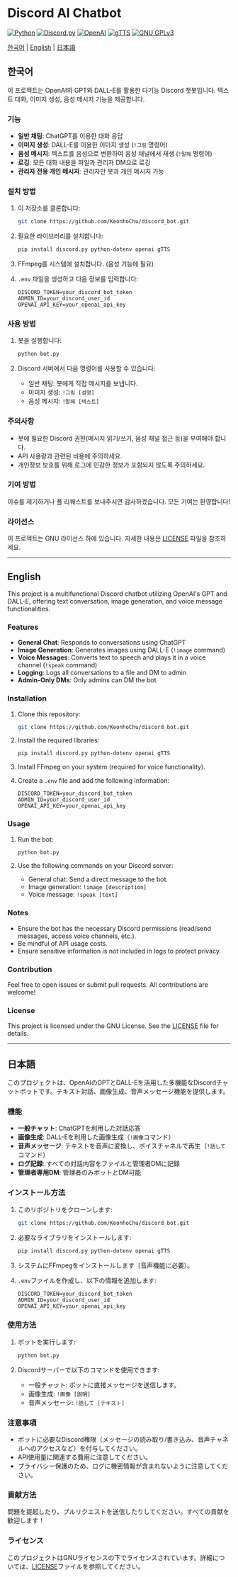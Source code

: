 
# Discord AI Chatbot

[![Python](https://img.shields.io/badge/Python-3.8%2B-blue)](https://www.python.org/)
[![Discord.py](https://img.shields.io/badge/Discord.py-1.7.3-blue)](https://github.com/Rapptz/discord.py)
[![OpenAI](https://img.shields.io/badge/OpenAI-GPT--4o-brightgreen)](https://openai.com/)
[![gTTS](https://img.shields.io/badge/gTTS-2.2.3-green)](https://pypi.org/project/gTTS/)
[![GNU GPLv3](https://img.shields.io/badge/license-GNU%20GPLv3-blue)](https://www.gnu.org/licenses/gpl-3.0)

[한국어](#한국어) | [English](#english) | [日本語](#日本語)

## 한국어

이 프로젝트는 OpenAI의 GPT와 DALL-E를 활용한 다기능 Discord 챗봇입니다. 텍스트 대화, 이미지 생성, 음성 메시지 기능을 제공합니다.

### 기능

- **일반 채팅**: ChatGPT를 이용한 대화 응답
- **이미지 생성**: DALL-E를 이용한 이미지 생성 (`!그림` 명령어)
- **음성 메시지**: 텍스트를 음성으로 변환하여 음성 채널에서 재생 (`!말해` 명령어)
- **로깅**: 모든 대화 내용을 파일과 관리자 DM으로 로깅
- **관리자 전용 개인 메시지**: 관리자만 봇과 개인 메시지 가능

### 설치 방법

1. 이 저장소를 클론합니다:
   ```sh
   git clone https://github.com/KeonhoChu/discord_bot.git
   ```

2. 필요한 라이브러리를 설치합니다:
   ```sh
   pip install discord.py python-dotenv openai gTTS
   ```

3. FFmpeg를 시스템에 설치합니다. (음성 기능에 필요)

4. `.env` 파일을 생성하고 다음 정보를 입력합니다:
   ```env
   DISCORD_TOKEN=your_discord_bot_token
   ADMIN_ID=your_discord_user_id
   OPENAI_API_KEY=your_openai_api_key
   ```

### 사용 방법

1. 봇을 실행합니다:
   ```sh
   python bot.py
   ```

2. Discord 서버에서 다음 명령어를 사용할 수 있습니다:
   - 일반 채팅: 봇에게 직접 메시지를 보냅니다.
   - 이미지 생성: `!그림 [설명]`
   - 음성 메시지: `!말해 [텍스트]`

### 주의사항

- 봇에 필요한 Discord 권한(메시지 읽기/쓰기, 음성 채널 접근 등)을 부여해야 합니다.
- API 사용량과 관련된 비용에 주의하세요.
- 개인정보 보호를 위해 로그에 민감한 정보가 포함되지 않도록 주의하세요.

### 기여 방법

이슈를 제기하거나 풀 리퀘스트를 보내주시면 감사하겠습니다. 모든 기여는 환영합니다!

### 라이선스

이 프로젝트는 GNU 라이선스 하에 있습니다. 자세한 내용은 [LICENSE](LICENSE) 파일을 참조하세요.

---

## English

This project is a multifunctional Discord chatbot utilizing OpenAI's GPT and DALL-E, offering text conversation, image generation, and voice message functionalities.

### Features

- **General Chat**: Responds to conversations using ChatGPT
- **Image Generation**: Generates images using DALL-E (`!image` command)
- **Voice Messages**: Converts text to speech and plays it in a voice channel (`!speak` command)
- **Logging**: Logs all conversations to a file and DM to admin
- **Admin-Only DMs**: Only admins can DM the bot

### Installation

1. Clone this repository:
   ```sh
   git clone https://github.com/KeonhoChu/discord_bot.git
   ```

2. Install the required libraries:
   ```sh
   pip install discord.py python-dotenv openai gTTS
   ```

3. Install FFmpeg on your system (required for voice functionality).

4. Create a `.env` file and add the following information:
   ```env
   DISCORD_TOKEN=your_discord_bot_token
   ADMIN_ID=your_discord_user_id
   OPENAI_API_KEY=your_openai_api_key
   ```

### Usage

1. Run the bot:
   ```sh
   python bot.py
   ```

2. Use the following commands on your Discord server:
   - General chat: Send a direct message to the bot.
   - Image generation: `!image [description]`
   - Voice message: `!speak [text]`

### Notes

- Ensure the bot has the necessary Discord permissions (read/send messages, access voice channels, etc.).
- Be mindful of API usage costs.
- Ensure sensitive information is not included in logs to protect privacy.

### Contribution

Feel free to open issues or submit pull requests. All contributions are welcome!

### License

This project is licensed under the GNU License. See the [LICENSE](LICENSE) file for details.

---

## 日本語

このプロジェクトは、OpenAIのGPTとDALL-Eを活用した多機能なDiscordチャットボットです。テキスト対話、画像生成、音声メッセージ機能を提供します。

### 機能

- **一般チャット**: ChatGPTを利用した対話応答
- **画像生成**: DALL-Eを利用した画像生成（`!画像`コマンド）
- **音声メッセージ**: テキストを音声に変換し、ボイスチャネルで再生（`!話して`コマンド）
- **ログ記録**: すべての対話内容をファイルと管理者DMに記録
- **管理者専用DM**: 管理者のみボットとDM可能

### インストール方法

1. このリポジトリをクローンします:
   ```sh
   git clone https://github.com/KeonhoChu/discord_bot.git
   ```

2. 必要なライブラリをインストールします:
   ```sh
   pip install discord.py python-dotenv openai gTTS
   ```

3. システムにFFmpegをインストールします（音声機能に必要）。

4. `.env`ファイルを作成し、以下の情報を追加します:
   ```env
   DISCORD_TOKEN=your_discord_bot_token
   ADMIN_ID=your_discord_user_id
   OPENAI_API_KEY=your_openai_api_key
   ```

### 使用方法

1. ボットを実行します:
   ```sh
   python bot.py
   ```

2. Discordサーバーで以下のコマンドを使用できます:
   - 一般チャット: ボットに直接メッセージを送信します。
   - 画像生成: `!画像 [説明]`
   - 音声メッセージ: `!話して [テキスト]`

### 注意事項

- ボットに必要なDiscord権限（メッセージの読み取り/書き込み、音声チャネルへのアクセスなど）を付与してください。
- API使用量に関連する費用に注意してください。
- プライバシー保護のため、ログに機密情報が含まれないように注意してください。

### 貢献方法

問題を提起したり、プルリクエストを送信したりしてください。すべての貢献を歓迎します！

### ライセンス

このプロジェクトはGNUライセンスの下でライセンスされています。詳細については、[LICENSE](LICENSE)ファイルを参照してください。

